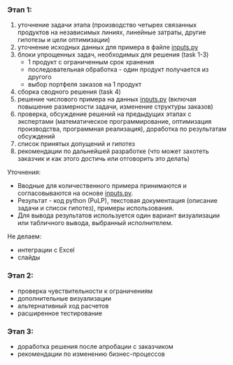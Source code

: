 ### Этап 1:

1. уточнение задачи этапа (производство четырех связанных продуктов на независимых линиях, линейные затраты, другие гипотезы и цели оптимизации) 
2.  уточнение исходных данных для примера в файле [inputs.py](https://github.com/epogrebnyak/linprog/blob/main/inputs.py)
3. блоки упрощенных задач, необходимых для решения (task 1-3)
   - 1 продукт с ограниченным срок хранения
   - последовательная обработка - один продукт получается из другого 
   - выбор портфеля заказов на 1 продукт 
4. сборка сводного решения (task 4)
5. решение числового примера на данных [inputs.py](https://github.com/epogrebnyak/linprog/blob/main/inputs.py) (включая повышение размерности задачи, изменение структуры заказов)
6. проверка, обсуждение решений на предыдущих этапах c экспертами (математическое программирование, оптимизация производства, программная реализация), доработка по результатам обсуждений
7. список принятых допущений и гипотез
8. рекомендации по дальнейшей разработке (что может захотеть заказчик и как этого достичь или отговорить это делать)

Уточнения:

- Вводные для количественного примера принимаются и согласовываются на основе [inputs.py](https://github.com/epogrebnyak/linprog/blob/main/inputs.py).
- Результат - код python (PuLP), текстовая документация (описание задачи и список гипотез), примеры использования.
- Для вывода результатов используется один вариант визуализации или табличного вывода, выбранный исполнителем.

Не делаем:
- интеграции с Excel
- слайды

### Этап 2: 

- проверка чувствительности к ограничениям
- дополнительные визуализации 
- альтернативный ход расчетов
- расширенное тестирование

### Этап 3:

- доработка решения после апробации с заказчиком
- рекомендации по изменению бизнес-процессов
